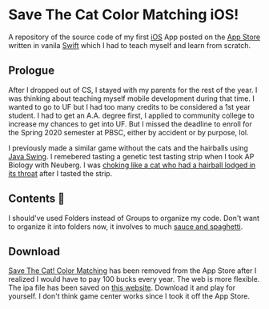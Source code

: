 # Save The Cat Color Matching iOS!

A repository of the source code of my first [iOS](https://developer.apple.com/ios/) App posted on the [App Store](https://www.apple.com/app-store/) written in vanila [Swift](https://www.apple.com/swift/) which I had to teach myself and learn from scratch.

## Prologue

After I dropped out of CS, I stayed with my parents for the rest of the year. I was thinking about teaching myself mobile development during that time. I wanted to go to UF but I had too many credits to be considered a 1st year student. I had to get an A.A. degree first, I applied to community college to increase my chances to get into UF. But I missed the deadline to enroll for the Spring 2020 semester at PBSC, either by accident or by purpose, lol.

I previously made a similar game without the cats and the hairballs using [Java Swing](https://en.wikipedia.org/wiki/Swing_(Java)). I remebered tasting a genetic test tasting strip when I took AP Biology with Neuberg. I was [choking like a cat who had a hairball lodged in its throat](https://www.youtube.com/watch?v=F5wWlMNBrvY) after I tasted the strip.

## Contents :meat_on_bone:

I should've used Folders instead of Groups to organize my code. Don't want to organize it into folders now, it involves to much [sauce and spaghetti](https://3.bp.blogspot.com/-zPUrgbYFGkM/T4N_PSZjgAI/AAAAAAAAHm4/rgAHlvSmgao/s1600/bacon+spaghetti+with+tomato+cream+sauce.JPG).

## Download

[Save The Cat! Color Matching](https://play.google.com/store/apps/details?id=com.francistopher.savethecat_colormatching&hl=en_US&gl=US) has been removed from the App Store after I realized I would have to pay 100 bucks every year. The web is more flexible. The ipa file has been saved on [this website](https://steprimo.com/iphone/cn/app/1501727048/Save-The-Cat-Color-Matching/). Download it and play for yourself. I don't think game center works since I took it off the App Store.
